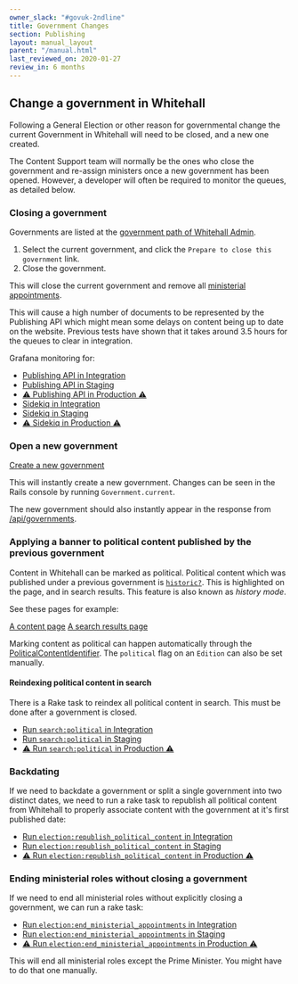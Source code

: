 ```yaml
---
owner_slack: "#govuk-2ndline"
title: Government Changes
section: Publishing
layout: manual_layout
parent: "/manual.html"
last_reviewed_on: 2020-01-27
review_in: 6 months
---
```


## Change a government in Whitehall

Following a General Election or other reason for governmental change the
current Government in Whitehall will need to be closed, and a new one created.

The Content Support team will normally be the ones who close the government and
re-assign ministers once a new government has been opened. However, a developer
will often be required to monitor the queues, as detailed below.

### Closing a government

Governments are listed at the [government path of Whitehall Admin][].

[government path of Whitehall Admin]: https://whitehall-admin.integration.publishing.service.gov.uk/government/admin/governments

1. Select the current government, and click the `Prepare to close this
   government` link.
2. Close the government.

This will close the current government and remove all [ministerial
appointments][].

This will cause a high number of documents to be represented by the Publishing
API which might mean some delays on content being up to date on the website.
Previous tests have shown that it takes around 3.5 hours for the queues to
clear in integration.

Grafana monitoring for:

- [Publishing API in Integration](https://grafana.integration.publishing.service.gov.uk/dashboard/file/publishing-api.json?refresh=5s&orgId=1)
- [Publishing API in Staging](https://grafana.staging.govuk.digital/dashboard/file/publishing-api.json?refresh=5s&orgId=1)
- [⚠️ Publishing API in Production ⚠️](https://grafana.production.govuk.digital/dashboard/file/publishing-api.json?refresh=5s&orgId=1)
- [Sidekiq in Integration](https://grafana.integration.publishing.service.gov.uk/dashboard/file/sidekiq.json?refresh=1m&orgId=1&var-Application=publishing-api&var-Aggregation=$__auto_interval)
- [Sidekiq in Staging](https://grafana.staging.publishing.service.gov.uk/dashboard/file/sidekiq.json?refresh=1m&orgId=1&var-Application=publishing-api&var-Aggregation=$__auto_interval)
- [⚠️ Sidekiq in Production ⚠️](https://grafana.production.publishing.service.gov.uk/dashboard/file/sidekiq.json?refresh=1m&orgId=1&var-Application=publishing-api&var-Aggregation=$__auto_interval)

[ministerial appointments]: https://www.integration.publishing.service.gov.uk/government/ministers

### Open a new government

[Create a new government](https://whitehall-admin.integration.publishing.service.gov.uk/government/admin/governments/new)

This will instantly create a new government. Changes can be seen in the Rails
console by running `Government.current`.

The new government should also instantly appear in the response from
[/api/governments][].

[/api/governments]: https://www.integration.publishing.service.gov.uk/api/governments

### Applying a banner to political content published by the previous government

Content in Whitehall can be marked as political. Political content which was
published under a previous government is [`historic?`][historic]. This is
highlighted on the page, and in search results. This feature is also known as
_history mode_.

See these pages for example:

[A content page](https://www.gov.uk/government/speeches/the-issuing-withdrawal-or-refusal-of-passports)
[A search results page](https://www.gov.uk/search/all?keywords=The+issuing%2C+withdrawal+or+refusal+of+passports&order=relevance)

[historic]: https://github.com/alphagov/whitehall/blob/e518218355d158bfff036a02e312dda714da0aa6/app/models/edition.rb#L647

Marking content as political can happen automatically through the
[PoliticalContentIdentifier][]. The `political` flag on an `Edition` can also
be set manually.

[PoliticalContentIdentifier]: https://github.com/alphagov/whitehall/blob/master/lib/political_content_identifier.rb

#### Reindexing political content in search

There is a Rake task to reindex all political content in search. This must be
done after a government is closed.

- [Run `search:political` in Integration](https://deploy.integration.publishing.service.gov.uk/job/run-rake-task/parambuild/?TARGET_APPLICATION=whitehall&MACHINE_CLASS=whitehall_backend&RAKE_TASK=search:political)
- [Run `search:political` in Staging](https://deploy.blue.staging.govuk.digital/job/run-rake-task/parambuild/?TARGET_APPLICATION=whitehall&MACHINE_CLASS=whitehall_backend&RAKE_TASK=search:political)
- [⚠️ Run `search:political` in Production ⚠️](https://deploy.publishing.service.gov.uk/job/run-rake-task/parambuild/?TARGET_APPLICATION=whitehall&MACHINE_CLASS=whitehall_backend&RAKE_TASK=search:political)

### Backdating

If we need to backdate a government or split a single government into two
distinct dates, we need to run a rake task to republish all political content
from Whitehall to properly associate content with the government at it's first
published date:

- [Run `election:republish_political_content` in Integration](https://deploy.integration.publishing.service.gov.uk/job/run-rake-task/parambuild/?TARGET_APPLICATION=whitehall&MACHINE_CLASS=whitehall_backend&RAKE_TASK=election:republish_political_content)
- [Run `election:republish_political_content` in Staging](https://deploy.blue.staging.govuk.digital/job/run-rake-task/parambuild/?TARGET_APPLICATION=whitehall&MACHINE_CLASS=whitehall_backend&RAKE_TASK=election:republish_political_content)
- [⚠️ Run `election:republish_political_content` in Production ⚠️](https://deploy.publishing.service.gov.uk/job/run-rake-task/parambuild/?TARGET_APPLICATION=whitehall&MACHINE_CLASS=whitehall_backend&RAKE_TASK=election:republish_political_content)

### Ending ministerial roles without closing a government

If we need to end all ministerial roles without explicitly closing a government,
we can run a rake task:

- [Run `election:end_ministerial_appointments` in Integration](https://deploy.integration.publishing.service.gov.uk/job/run-rake-task/parambuild/?TARGET_APPLICATION=whitehall&MACHINE_CLASS=whitehall_backend&RAKE_TASK=election:end_ministerial_appointments)
- [Run `election:end_ministerial_appointments` in Staging](https://deploy.blue.staging.govuk.digital/job/run-rake-task/parambuild/?TARGET_APPLICATION=whitehall&MACHINE_CLASS=whitehall_backend&RAKE_TASK=election:end_ministerial_appointments)
- [⚠️ Run `election:end_ministerial_appointments` in Production ⚠️](https://deploy.publishing.service.gov.uk/job/run-rake-task/parambuild/?TARGET_APPLICATION=whitehall&MACHINE_CLASS=whitehall_backend&RAKE_TASK=election:end_ministerial_appointments)

This will end all ministerial roles except the Prime Minister. You might have to
do that one manually.

